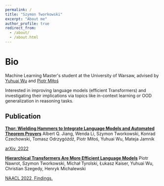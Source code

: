```yaml
---
permalink: /
title: "Szymon Tworkowski"
excerpt: "About me"
author_profile: true
redirect_from: 
  - /about/
  - /about.html
---
```



Bio
======
Machine Learning Master's student at the University of Warsaw, advised by [Yuhuai Wu](http://www.cs.toronto.edu/~ywu) and [Piotr Miłoś](https://scholar.google.com/citations?user=Se68XecAAAAJ&hl=en)

Interested in improving language models (efficient Transformers) and investigating their implications via topics like in-context learning or OOD generalization in reasoning tasks. 

Publication
------
[**Thor: Wielding Hammers to Integrate Language Models and Automated Theorem Provers**](https://arxiv.org/abs/2205.10893)
Albert Q. Jiang, Wenda Li, Szymon Tworkowski, Konrad Czechowski, Tomasz Odrzygóźdź, Piotr Miłoś, Yuhuai Wu, Mateja Jamnik

[arXiv, 2022](https://arxiv.org/pdf/2205.10893.pdf)

[**Hierarchical Transformers Are More Efficient Language Models**](https://arxiv.org/abs/2110.13711)
Piotr Nawrot, Szymon Tworkowski, Michał Tyrolski, Łukasz Kaiser, Yuhuai Wu, Christian Szegedy, Henryk Michalewski

[NAACL 2022, Findings.](https://aclanthology.org/2022.findings-naacl.117.pdf)

